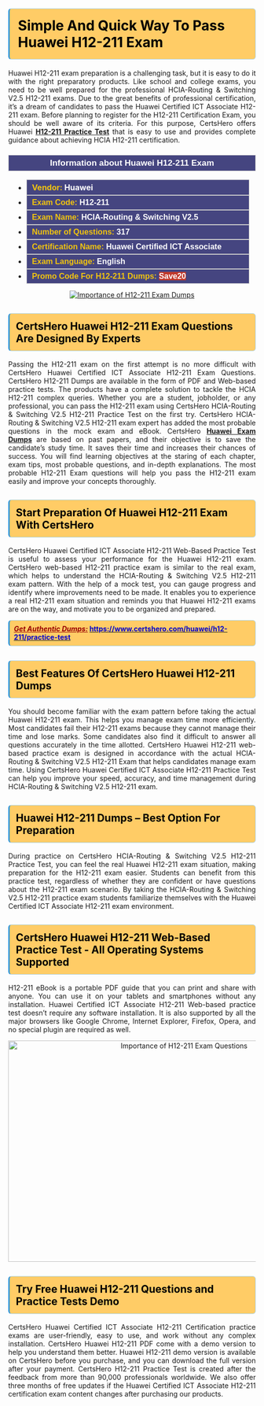<h1><strong><span style="display:block; color:#000000; background:#ffcc66; border: 0.5px solid #AED6F1 ; border-left: 3px solid #3498DB; padding: .6em; border-radius: 6px;">Simple And Quick Way To Pass Huawei H12-211 Exam</span></strong></h1>

<p style="text-align: justify;">Huawei H12-211 exam preparation is a challenging task, but it is easy to do it with the right preparatory products. Like school and college exams, you need to be well prepared for the professional HCIA-Routing & Switching V2.5 H12-211 exams. Due to the great benefits of professional certification, it’s a dream of candidates to pass the Huawei Certified ICT Associate H12-211 exam. Before planning to register for the H12-211 Certification Exam, you should be well aware of its criteria. For this purpose, CertsHero offers Huawei <a href="https://www.certshero.com/huawei/h12-211"><strong>H12-211 Practice Test</strong></a> that is easy to use and provides complete guidance about achieving HCIA H12-211 certification.</p>

<h3 style="background: #454580; border: 1px solid rgb(204, 204, 204); padding: 5px 10px; text-align: center;"><span style="color:#ffffff;"><span style="font-size:11pt"><span style="line-height:normal"><span style="font-family:Calibri,sans-serif"><b><span style="font-size:13.0pt"><span cambria="">Information about Huawei H12-211 Exam</span></span></b></span></span></span></span></h3>

<ul>
	<li style="margin:0cm 10pt">
	<div style="background:#454580; border: 1px solid rgb(204, 204, 204); padding: 5px 10px; text-align: justify;"><span style="font-size:11pt"><span style="line-height:normal"><span style="tab-stops:list 36.0pt"><span style="font-fam ily:Calibri,sans-serif"><b><span style="font-size:12.0pt"><span new="" roman="" style="font-family:" times=""><span style="color:#f1c40f;">Vendor:</span> <span style="color:#ffffff;">Huawei</span></span></span></b></span></span></span></span></div>
	</li>
	<li style="margin:0cm 10pt">
	<div style="background: #454580; border: 1px solid rgb(204, 204, 204); padding: 5px 10px; text-align: justify;"><span style="font-size:11pt"><span style="line-height:normal"><span style="tab-stops:list 36.0pt"><span style="font-family:Calibri,sans-serif"><b><span style="font-size:12.0pt"><span new="" roman="" style="font-family:" times=""><span style="color:#f1c40f;">Exam Code:</span> <span style="color:#ffffff;">H12-211</span></span></span></b></span></span></span></span></div>
	</li>
	<li style="margin:0cm 10pt">
	<div style="background: #454580; border: 1px solid rgb(204, 204, 204); padding: 5px 10px; text-align: justify;"><span style="font-size:11pt"><span style="line-height:normal"><span style="tab-stops:list 36.0pt"><span style="font-family:Calibri,sans-serif"><b><span style="font-size:12.0pt"><span new="" roman="" style="font-family:" times=""><span style="color:#f1c40f;">Exam Name:</span> <span style="color:#ffffff;">HCIA-Routing & Switching V2.5</span></span></span></b></span></span></span></span></div>
	</li>
	<li style="margin:0cm 10pt">
	<div style="background: #454580; border: 1px solid rgb(204, 204, 204); padding: 5px 10px;"><span style="font-size:11pt"><span style="line-height:normal"><span style="tab-stops:list 36.0pt"><span style="font-family:Calibri,sans-serif"><b><span style="font-size:12.0pt"><span new="" roman="" style="font-family:" times=""><span style="color:#f1c40f;">Number of Questions: </span><span style="color:#ffffff;">317</span></span></span></b></span></span></span></span></div>
	</li>
	<li style="margin:0cm 10pt">
	<div style="background: #454580; border: 1px solid rgb(204, 204, 204); padding: 5px 10px; text-align: justify;"><span style="font-size:11pt"><span style="line-height:normal"><span style="tab-stops:list 36.0pt"><span style="font-family:Calibri,sans-serif"><b><span style="font-size:12.0pt"><span new="" roman="" style="font-family:" times=""><span style="color:#f1c40f;">Certification Name:</span> <span style="color:#ffffff;">Huawei Certified ICT Associate</span></span></span></b></span></span></span></span></div>
	</li>
	<li style="margin:0cm 10pt">
	<div style="background: #454580; border: 1px solid rgb(204, 204, 204); padding: 5px 10px; text-align: justify;"><span style="font-size:11pt"><span style="line-height:normal"><span style="tab-stops:list 36.0pt"><span style="font-family:Calibri,sans-serif"><b><span style="font-size:12.0pt"><span new="" roman="" style="font-family:" times=""><span style="color:#f1c40f;">Exam Language:</span> <span style="color:#ffffff;">English</span></span></span></b></span></span></span></span></div>
	</li>
	<li style="margin:0cm 10pt">
	<div style="background: #454580; border: 1px solid rgb(204, 204, 204); padding: 5px 10px;"><span style="font-size:11pt"><span style="line-height:normal"><span style="tab-stops:list 36.0pt"><span style="font-family:Calibri,sans-serif"><b><span style="font-size:12.0pt"><span new="" roman="" style="font-family:" times=""><span style="color:#f1c40f;">Promo Code For H12-211 Dumps: </span><span style="color:#ffffff;"><span style="background-color:#c0392b;">Save20</span></span></span></span></b></span></span></span></span></div>
	</li>
</ul>

<p style="text-align: center;"><a href="https://www.certshero.com/huawei/h12-211" rel="NOFOLLOW"><img alt="Importance of H12-211 Exam Dumps" src="https://i.imgur.com/UZuq4Dk.jpeg" /></a></p>

<h2><strong><span style="display:block; color:#000000; background:#ffcc66; border: 0.5px solid #AED6F1 ; border-left: 3px solid #3498DB; padding: .6em; border-radius: 6px;">CertsHero Huawei H12-211 Exam Questions Are Designed By Experts</span></strong></h2>

<p style="text-align: justify;">Passing the H12-211 exam on the first attempt is no more difficult with CertsHero Huawei Certified ICT Associate H12-211 Exam Questions. CertsHero H12-211 Dumps are available in the form of PDF and Web-based practice tests. The products have a complete solution to tackle the HCIA H12-211 complex queries. Whether you are a student, jobholder, or any professional, you can pass the H12-211 exam using CertsHero HCIA-Routing & Switching V2.5 H12-211 Practice Test on the first try. CertsHero HCIA-Routing & Switching V2.5 H12-211 exam expert has added the most probable questions in the mock exam and eBook. CertsHero <a href="https://www.certshero.com/huawei"><strong>Huawei Exam Dumps</strong></a> are based on past papers, and their objective is to save the candidate’s study time. It saves their time and increases their chances of success. You will find learning objectives at the staring of each chapter, exam tips, most probable questions, and in-depth explanations. The most probable H12-211 Exam questions will help you pass the H12-211 exam easily and improve your concepts thoroughly.</p>

<h2><strong><span style="display:block; color:#000000; background:#ffcc66; border: 0.5px solid #AED6F1 ; border-left: 3px solid #3498DB; padding: .6em; border-radius: 6px;">Start Preparation Of Huawei H12-211 Exam With CertsHero</span></strong></h2>

<p style="text-align: justify;">CertsHero Huawei Certified ICT Associate H12-211 Web-Based Practice Test is useful to assess your performance for the Huawei H12-211 exam. CertsHero web-based H12-211 practice exam is similar to the real exam, which helps to understand the HCIA-Routing & Switching V2.5 H12-211 exam pattern. With the help of a mock test, you can gauge progress and identify where improvements need to be made. It enables you to experience a real H12-211 exam situation and reminds you that Huawei H12-211 exams are on the way, and motivate you to be organized and prepared.</p>

<p><strong><span style="display:block; color:#990000; background:#ffcc66; border: 0.5px solid #AED6F1 ; border-left: 3px solid #3498DB; padding: .6em; border-radius: 6px;"><span style="font-size:14px;"><u><i>Get Authentic Dumps:</i></u></span> <a href="https://www.certshero.com/huawei/h12-211/practice-test"><span style="color:#0000cc;">https://www.certshero.com/huawei/h12-211/practice-test</span></a></span></strong></p>

<h2><strong><span style="display:block; color:#000000; background:#ffcc66; border: 0.5px solid #AED6F1 ; border-left: 3px solid #3498DB; padding: .6em; border-radius: 6px;">Best Features Of CertsHero Huawei H12-211 Dumps</span></strong></h2>

<p style="text-align: justify;">You should become familiar with the exam pattern before taking the actual Huawei H12-211 exam. This helps you manage exam time more efficiently. Most candidates fail their H12-211 exams because they cannot manage their time and lose marks. Some candidates also find it difficult to answer all questions accurately in the time allotted. CertsHero Huawei H12-211 web-based practice exam is designed in accordance with the actual HCIA-Routing & Switching V2.5 H12-211 Exam that helps candidates manage exam time. Using CertsHero Huawei Certified ICT Associate H12-211 Practice Test can help you improve your speed, accuracy, and time management during HCIA-Routing & Switching V2.5 H12-211 exam.</p>

<h2><strong><span style="display:block; color:#000000; background:#ffcc66; border: 0.5px solid #AED6F1 ; border-left: 3px solid #3498DB; padding: .6em; border-radius: 6px;">Huawei H12-211 Dumps – Best Option For Preparation</span></strong></h2>

<p style="text-align: justify;">During practice on CertsHero HCIA-Routing & Switching V2.5 H12-211 Practice Test, you can feel the real Huawei H12-211 exam situation, making preparation for the H12-211 exam easier. Students can benefit from this practice test, regardless of whether they are confident or have questions about the H12-211 exam scenario. By taking the HCIA-Routing & Switching V2.5 H12-211 practice exam students familiarize themselves with the Huawei Certified ICT Associate H12-211 exam environment.</p>

<h2><strong><span style="display:block; color:#000000; background:#ffcc66; border: 0.5px solid #AED6F1 ; border-left: 3px solid #3498DB; padding: .6em; border-radius: 6px;">CertsHero Huawei H12-211 Web-Based Practice Test - All Operating Systems Supported</span></strong></h2>

<p style="text-align: justify;">H12-211 eBook is a portable PDF guide that you can print and share with anyone. You can use it on your tablets and smartphones without any installation. Huawei Certified ICT Associate H12-211 Web-based practice test doesn’t require any software installation. It is also supported by all the major browsers like Google Chrome, Internet Explorer, Firefox, Opera, and no special plugin are required as well.</p>

<p style="text-align: center;"><a href="https://www.certshero.com/product-detail/h12-211" rel="NOFOLLOW"><img alt="Importance of H12-211 Exam Questions" height="450" src="https://i.redd.it/vixpkfso1g981.jpg" width="700" /></a></p>

<h2><strong><span style="display:block; color:#000000; background:#ffcc66; border: 0.5px solid #AED6F1 ; border-left: 3px solid #3498DB; padding: .6em; border-radius: 6px;">Try Free Huawei H12-211 Questions and Practice Tests Demo</span></strong></h2>

<p style="text-align: justify;">CertsHero Huawei Certified ICT Associate H12-211 Certification practice exams are user-friendly, easy to use, and work without any complex installation. CertsHero Huawei H12-211 PDF come with a demo version to help you understand them better. Huawei H12-211 demo version is available on CertsHero before you purchase, and you can download the full version after your payment. CertsHero H12-211 Practice Test is created after the feedback from more than 90,000 professionals worldwide. We also offer three months of free updates if the Huawei Certified ICT Associate H12-211 certification exam content changes after purchasing our products.</p>
